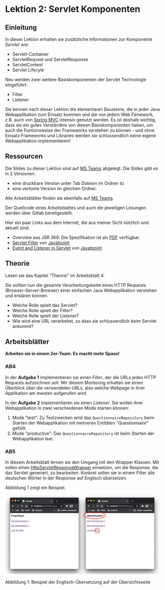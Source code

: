 # Lektion 2: Servlet Komponenten

## Einleitung
In dieser Lektion erhalten sie zusätzliche Informationen zur Komponente *Servlet* wie:

* Servlet-Container
* ServletRequest und ServletResponse
* ServletContext
* Servlet Lifecyle

Neu werden zwei weitere Basiskomponenten der Servlet Technologie eingeführt:

* Filter
* Listener

Sie kennen nach dieser Lektion die elementaren Bausteine, die in jeder Java Webapplikation zum Einsatz kommen und die von jedem Web Famework, z.B. auch von [Spring MVC](https://docs.spring.io/spring/docs/current/spring-framework-reference/web.html#mvc) intensiv genutzt werden. Es ist deshalb wichtig, dass sie ein gutes Verständnis von diesen Basiskomponenten haben, um auch die Funtionsweise der Frameworks verstehen zu können - und ohne Einsatz Frameworks und Libraries werden sie schlussendlich keine eigene Webapplikation implementieren!

## Ressourcen
Die Slides zu dieser Lektion sind auf [MS Teams](https://teams.microsoft.com/l/channel/19%3aGUtpEacwnFN-v0_PeG-fdUzDooai_4HhL8QwKr7hnRk1%40thread.tacv2/Allgemein?groupId=85012943-9402-4082-930e-4f0cc9356e0f&tenantId=9d1a5fc8-321e-4101-ae63-530730711ac2) abgelegt. Die Slides gibt es in 2 Versionen:

* eine druckbare Version unter Tab *Dateien* im Ordner `02`
* eine vertonte Version im gleichen Ordner.

Alle Arbeitsblätter finden sie ebenfalls auf [MS Teams](https://teams.microsoft.com/_#/school/files/Allgemein?threadId=19%3AGUtpEacwnFN-v0_PeG-fdUzDooai_4HhL8QwKr7hnRk1%40thread.tacv2&ctx=channel&context=01&rootfolder=%252Fteams%252Fwebfr_M365%252FFreigegebene%2520Dokumente%252FGeneral%252F01).

Der Quellcode eines Arbeitsblattes und auch die jeweiligen Lösungen werden über Gitlab bereitgestellt.

Hier ein paar Links aus dem Internet, die aus meiner Sicht nützlich und aktuell sind:
* Overview aus JSR 369: Die Spezifikation ist als [PDF](https://download.oracle.com/otndocs/jcp/servlet-4-final-eval-spec/index.html) verfügbar.
* [Servlet Filter](https://www.javatpoint.com/servlet-filter) von [Javatpoint](https://www.javatpoint.com/)
* [Event and Listener in Servlet](https://www.javatpoint.com/Event-and-Listener-in-Servlet) von [Javatpoint](https://www.javatpoint.com/)

## Theorie

Lesen sie das Kapitel "Theorie" im Arbeitsblatt 4. 

Sie sollten nun die gesamte Verarbeitungskette eines HTTP Requests (Browser-Server-Browser) einer einfachen Java Webapplikation verstehen und erklären können.

* Welche Rolle spielt das Servlet?
* Welche Rolle spielt der Filter?
* Welche Rolle spielt der Listener?
* Wie wird eine URL verarbeitet, so dass sie schlussendlich beim Servlet ankommt?

## Arbeitsblätter

**Arbeiten sie in einem 2er-Team. Es macht mehr Spass!**

### AB4
In der **Aufgabe 1** implementieren sie einen _Filter_, der die URLs jedes HTTP Requests aufzeichnen soll. Mir diesem Montoring erhalten sie einen Überblick über die verwendeten URLs, also welche Webpage in ihrer Applikation am meisten aufgerufen wird.

In der **Aufgabe 2** implementieren sie einen _Listener_. Sie wollen ihrer Webapplikation in zwei verschiedenen Mode starten können:

1. Mode "test": Zu Testzwecken wird das `QuestionnaireRepository` beim Starten der Webapplikation mit mehreren Entitäten "Questionnaire" gefüllt.
2. Mode "productive": Das `QuestionnaireRepository` ist beim Starten der Webapplikation leer.

### AB5
In diesem Arbeitsblatt lernen sie den Umgang mit den Wrapper Klassen. Mit sollen einen [HttpServletResponseWrapper](https://docs.oracle.com/javaee/7/api/javax/servlet/http/HttpServletResponseWrapper.html) einsetzen, um die Response, die das Servlet generiert, zu bearbeiten. Konkret sollen sie in einem Filter alle deutschen Wörter in der Response auf Englisch übersetzen.

Abbildung 1 zeigt ein Beispiel. 

<img src="example.png">

Abbildung 1: Beispiel der Englisch-Übersetzung auf der Übersichtsseite